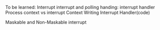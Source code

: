 To be learned:
Interrupt
interrupt and polling handing:
interrupt handler
Process context vs interrupt Context
Writing Interrupt Handler(code)

Maskable and Non-Maskable interrupt

